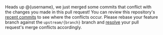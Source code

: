Heads up @{username}, we just merged some commits that conflict with the changes you made in this pull request! You can review this repository's [recent commits](https://github.com/{repoOwner}/{repoName}/commits/{branch}) to see where the conflicts occur. Please rebase your feature branch against the `upstream/{branch}` branch and [resolve](https://zulip.readthedocs.io/en/latest/git/troubleshooting.html#recover-from-a-git-rebase-failure) your pull request's merge conflicts accordingly.

<!-- mergeConflictWarning -->
